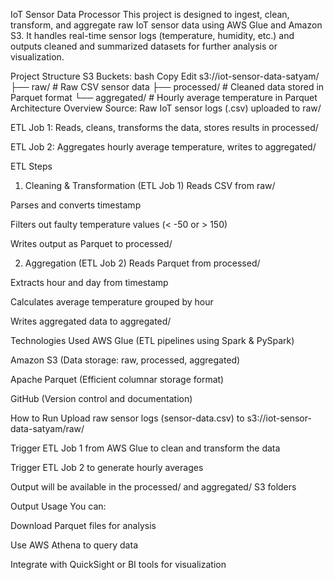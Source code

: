 IoT Sensor Data Processor
This project is designed to ingest, clean, transform, and aggregate raw IoT sensor data using AWS Glue and Amazon S3. It handles real-time sensor logs (temperature, humidity, etc.) and outputs cleaned and summarized datasets for further analysis or visualization.

Project Structure
S3 Buckets:
bash
Copy
Edit
s3://iot-sensor-data-satyam/
├── raw/         # Raw CSV sensor data
├── processed/   # Cleaned data stored in Parquet format
└── aggregated/  # Hourly average temperature in Parquet
Architecture Overview
Source: Raw IoT sensor logs (.csv) uploaded to raw/

ETL Job 1: Reads, cleans, transforms the data, stores results in processed/

ETL Job 2: Aggregates hourly average temperature, writes to aggregated/

ETL Steps
1. Cleaning & Transformation (ETL Job 1)
Reads CSV from raw/

Parses and converts timestamp

Filters out faulty temperature values (< -50 or > 150)

Writes output as Parquet to processed/

2. Aggregation (ETL Job 2)
Reads Parquet from processed/

Extracts hour and day from timestamp

Calculates average temperature grouped by hour

Writes aggregated data to aggregated/

Technologies Used
AWS Glue (ETL pipelines using Spark & PySpark)

Amazon S3 (Data storage: raw, processed, aggregated)

Apache Parquet (Efficient columnar storage format)

GitHub (Version control and documentation)

How to Run
Upload raw sensor logs (sensor-data.csv) to s3://iot-sensor-data-satyam/raw/

Trigger ETL Job 1 from AWS Glue to clean and transform the data

Trigger ETL Job 2 to generate hourly averages

Output will be available in the processed/ and aggregated/ S3 folders

Output Usage
You can:

Download Parquet files for analysis

Use AWS Athena to query data

Integrate with QuickSight or BI tools for visualization

